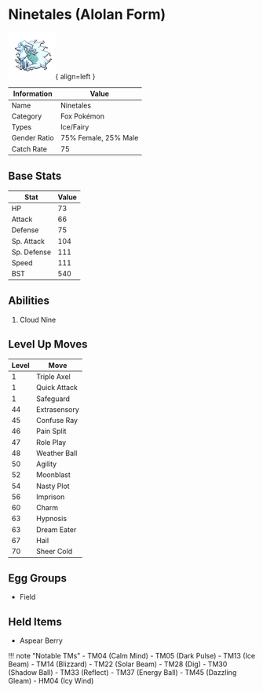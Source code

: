 # Ninetales (Alolan Form)

![Ninetales](../images/pokemon/10104.png){ align=left }

| Information | Value |
|------------|--------|
| Name | Ninetales |
| Category | Fox Pokémon |
| Types | Ice/Fairy |
| Gender Ratio | 75% Female, 25% Male |
| Catch Rate | 75 |

## Base Stats

| Stat | Value |
|------|-------|
| HP | 73 |
| Attack | 66 |
| Defense | 75 |
| Sp. Attack | 104 |
| Sp. Defense | 111 |
| Speed | 111 |
| BST | 540 |

## Abilities
1. Cloud Nine

## Level Up Moves
| Level | Move |
|-------|------|
| 1 | Triple Axel |
| 1 | Quick Attack |
| 1 | Safeguard |
| 44 | Extrasensory |
| 45 | Confuse Ray |
| 46 | Pain Split |
| 47 | Role Play |
| 48 | Weather Ball |
| 50 | Agility |
| 52 | Moonblast |
| 54 | Nasty Plot |
| 56 | Imprison |
| 60 | Charm |
| 63 | Hypnosis |
| 63 | Dream Eater |
| 67 | Hail |
| 70 | Sheer Cold |

## Egg Groups
- Field

## Held Items
- Aspear Berry

!!! note "Notable TMs"
    - TM04 (Calm Mind)
    - TM05 (Dark Pulse)
    - TM13 (Ice Beam)
    - TM14 (Blizzard)
    - TM22 (Solar Beam)
    - TM28 (Dig)
    - TM30 (Shadow Ball)
    - TM33 (Reflect)
    - TM37 (Energy Ball)
    - TM45 (Dazzling Gleam)
    - HM04 (Icy Wind)
